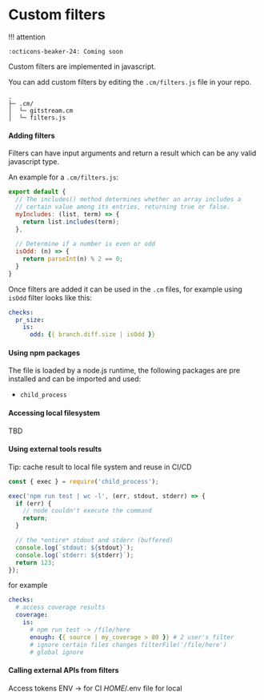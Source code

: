 # Custom filters

!!! attention

    :octicons-beaker-24: Coming soon

Custom filters are implemented in javascript.

You can add custom filters by editing the `.cm/filters.js` file in your repo.

```
.
├─ .cm/
│  └─ gitstream.cm
│  └─ filters.js 
```

####  Adding filters
Filters can have input arguments and return a result which can be any valid javascript type.

An example for a `.cm/filters.js`:
```js
export default {
  // The includes() method determines whether an array includes a 
  // certain value among its entries, returning true or false.
  myIncludes: (list, term) => {
    return list.includes(term);
  },
  
  // Determine if a number is even or odd
  isOdd: (n) => {
    return parseInt(n) % 2 == 0;
  }
}
```

Once filters are added it can be used in the `.cm` files, for example using `isOdd` filter looks like this:
```yaml
checks:
  pr_size:
    is:
      odd: {{ branch.diff.size | isOdd }}
```

#### Using npm packages 

The file is loaded by a node.js runtime, the following packages are pre installed and can be imported and used:

- `child_process`

#### Accessing local filesystem

TBD

#### Using external tools results

Tip: cache result to local file system and reuse in CI/CD

```js
const { exec } = require('child_process');

exec('npm run test | wc -l', (err, stdout, stderr) => {
  if (err) {
    // node couldn't execute the command
    return;
  }

  // the *entire* stdout and stderr (buffered)
  console.log(`stdout: ${stdout}`);
  console.log(`stderr: ${stderr}`);
  return 123;
});
```

for example

```yaml
checks:
  # access coverage results
  coverage:
    is:
      # npm run test -> /file/here 
      enough: {{ source | my_coverage > 80 }} # 2 user's filter 
      # ignore certain files changes filterFile('/file/here')
      # global ignore
```

#### Calling external APIs from filters

Access tokens
ENV -> for CI
$HOME/$.env file for local

